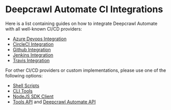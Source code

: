 # Deepcrawl Automate CI Integrations

Here is a list containing guides on how to integrate Deepcrawl Automate with all well-known CI/CD providers:

- [Azure Devops Integration](ci-azure-devops-integration.md)
- [CircleCI Integration](ci-circleci-integration.md)
- [Github Integration](ci-github-integration.md)
- [Jenkins Integration](ci-jenkins-integration.md)
- [Travis Integration](ci-travis-integration.md)

For other CI/CD providers or custom implementations, please use one of the following options:

- [Shell Scripts](ci-shell-scripts.md)
- [CLI Tools](ci-cli-tools.md)
- [NodeJS SDK Client](ci-nodejs-sdk-integration.md)
- [Tools API](ci-tools-api.md) and [Deepcrawl Automate API](/)
